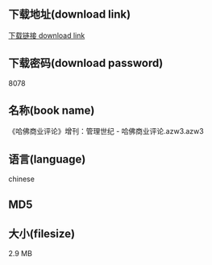 ## 下载地址(download link)
[下载链接 download link](https://tutu365.netlify.app/?s=%E3%80%8A%E5%93%88%E4%BD%9B%E5%95%86%E4%B8%9A%E8%AF%84%E8%AE%BA%E3%80%8B%E5%A2%9E%E5%88%8A%EF%BC%9A%E7%AE%A1%E7%90%86%E4%B8%96%E7%BA%AA+-+%E5%93%88%E4%BD%9B%E5%95%86%E4%B8%9A%E8%AF%84%E8%AE%BA.azw3)

## 下载密码(download password)
8078

## 名称(book name)
《哈佛商业评论》增刊：管理世纪 - 哈佛商业评论.azw3.azw3

## 语言(language)
chinese

## MD5


## 大小(filesize)
2.9 MB
